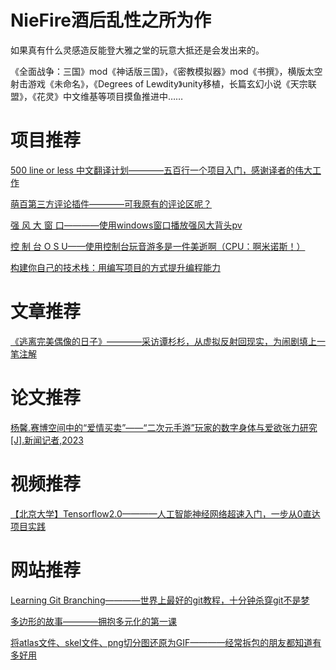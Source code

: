 # NieFire酒后乱性之所为作

如果真有什么灵感造反能登大雅之堂的玩意大抵还是会发出来的。

《全面战争：三国》mod《神话版三国》，《密教模拟器》mod《书撰》，横版太空射击游戏《未命名》，《Degrees of Lewdity》unity移植，长篇玄幻小说《天宗联盟》，《花灵》中文维基等项目摸鱼推进中……

# 项目推荐

[500 line or less 中文翻译计划————五百行一个项目入门，感谢译者的伟大工作](https://github.com/HT524/500LineorLess_CN)

[萌百第三方评论插件————可我原有的评论区呢？](https://github.com/AzumWatson/moegirl-comment)

[强 风 大 窗 口————使用windows窗口播放强风大背头pv](https://github.com/SunnyDesignor/PowerfulWindSlickedBackHairCS-LX_Improve)

[控 制 台 O S U——使用控制台玩音游多是一件美逝啊（CPU：啊米诺斯！）](https://github.com/telecomadm1145/cmania)

[构建你自己的技术栈：用编写项目的方式提升编程能力](https://github.com/codecrafters-io/build-your-own-x)

# 文章推荐

[《逃离完美偶像的日子》————采访谭杉杉，从虚拟反射回现实，为闹剧填上一笔注解](http://zqb.cyol.com/html/2023-11/01/nw.D110000zgqnb_20231101_1-06.htm)

# 论文推荐

[杨馨.赛博空间中的“爱情买卖”——“二次元手游”玩家的数字身体与爱欲张力研究[J].新闻记者,2023](https://kns.cnki.net/kcms2/article/abstract?v=kuqSYziLCIF-u7jSmSxDWMMv1ladWSzb4Qvz3p_E2wSOyVtB9BBsFTuG_kMQ4c09nFPFcfs3tq10nuNI62INReQ8w7JX_MIVqRtLemsFEF7y1wBpbxlWuyN4MgXUf9157-iilVsbEhY=&uniplatform=NZKPT&flag=copy)

# 视频推荐

[【北京大学】Tensorflow2.0————人工智能神经网络超速入门，一步从0直达项目实践](https://www.bilibili.com/video/BV1B7411L7Qt/?spm_id_from=333.337.search-card.all.click&vd_source=708931444aa1fe851df9ebe6c9f38fcb)

# 网站推荐

[Learning Git Branching————世界上最好的git教程，十分钟杀穿git不是梦](https://learngitbranching.js.org/?locale=zh_CN)

[多边形的故事————拥抱多元化的第一课](http://ncase.me/polygons-zh/)

[将atlas文件、skel文件、png切分图还原为GIF————经常拆包的朋友都知道有多好用](https://naganeko.pages.dev/chibi-gif/)
